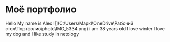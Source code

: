 # Моё портфолио
Hello
My name is Alex 
![](C:\Users\МаркI\OneDrive\Рабочий стол\Портфолио\photo\IMG_5334.png)
i am 38 years old
I love winter
I love my dog
and I like study in netology
